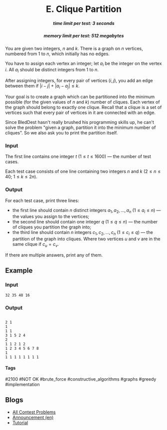 <h1 style='text-align: center;'> E. Clique Partition</h1>

<h5 style='text-align: center;'>time limit per test: 3 seconds</h5>
<h5 style='text-align: center;'>memory limit per test: 512 megabytes</h5>

You are given two integers, $n$ and $k$. There is a graph on $n$ vertices, numbered from $1$ to $n$, which initially has no edges.

You have to assign each vertex an integer; let $a_i$ be the integer on the vertex $i$. All $a_i$ should be distinct integers from $1$ to $n$.

After assigning integers, for every pair of vertices $(i, j)$, you add an edge between them if $|i - j| + |a_i - a_j| \le k$.

Your goal is to create a graph which can be partitioned into the minimum possible (for the given values of $n$ and $k$) number of cliques. Each vertex of the graph should belong to exactly one clique. Recall that a clique is a set of vertices such that every pair of vertices in it are connected with an edge.

Since BledDest hasn't really brushed his programming skills up, he can't solve the problem "given a graph, partition it into the minimum number of cliques". So we also ask you to print the partition itself.

### Input

The first line contains one integer $t$ ($1 \le t \le 1600$) — the number of test cases.

Each test case consists of one line containing two integers $n$ and $k$ ($2 \le n \le 40$; $1 \le k \le 2n$).

### Output

For each test case, print three lines:

* the first line should contain $n$ distinct integers $a_1, a_2, \dots, a_n$ ($1 \le a_i \le n$) — the values you assign to the vertices;
* the second line should contain one integer $q$ ($1 \le q \le n$) — the number of cliques you partition the graph into;
* the third line should contain $n$ integers $c_1, c_2, \dots, c_n$ ($1 \le c_i \le q$) — the partition of the graph into cliques. Where two vertices $u$ and $v$ are in the same clique if $c_u = c_v$.

If there are multiple answers, print any of them.

## Example

### Input


```text
32 35 48 16
```
### Output

```text

2 1
1
1 1
3 1 5 2 4
2
1 1 2 1 2
1 2 3 4 5 6 7 8
1
1 1 1 1 1 1 1 1

```


#### Tags 

#2100 #NOT OK #brute_force #constructive_algorithms #graphs #greedy #implementation 

## Blogs
- [All Contest Problems](../Educational_Codeforces_Round_163_(Rated_for_Div._2).md)
- [Announcement (en)](../blogs/Announcement_(en).md)
- [Tutorial](../blogs/Tutorial.md)
